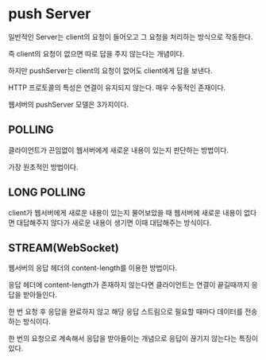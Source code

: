 # push Server
일반적인 Server는 client의 요청이 들어오고 그 요청을 처리하는 방식으로 작동한다.

즉 client의 요청이 없으면 따로 답을 주지 않는다는 개념이다.

하지만 pushServer는 client의 요청이 없어도 client에게 답을 보낸다.

HTTP 프로토콜의 특성은 연결이 유지되지 않는다. 매우 수동적인 존재이다.

웹서버의 pushServer 모델은 3가지이다.

## POLLING
클라이언트가 끈임없이 웹서버에게 새로운 내용이 있는지 판단하는 방법이다.

가장 원초적인 방법이다.

## LONG POLLING
client가 웹서버에게 새로운 내용이 있는지 물어보았을 때 웹서버에 새로운 내용이 없다면 대답해주지 않다가 새로운 내용이 생기면 이때 대답해주는 방식이다.

## STREAM(WebSocket)
웹서버의 응답 헤더의 content-length를 이용한 방법이다.

응답 헤더에 content-length가 존재하지 않는다면 클라이언트는 연결이 끝길때까지 응답을 받아들인다.

한 번 요청 후 응답을 완료하지 않고 해당 응답 스트림으로 필요할 때마다 데이터를 전송하는 방식이다.

한 번의 요청으로 계속해서 응답을 받아들이는 개념으로 응답이 끊기지 않는다는 특징이 있다.